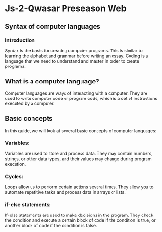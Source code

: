 # Js-2-Qwasar Preseason Web

## Syntax of computer languages
### Introduction
Syntax is the basis for creating computer programs. This is similar to learning the alphabet and grammar before writing an essay. Coding is a language that we need to understand and master in order to create programs.

## What is a computer language?
Computer languages are ways of interacting with a computer. They are used to write computer code or program code, which is a set of instructions executed by a computer.

## Basic concepts
In this guide, we will look at several basic concepts of computer languages:

### Variables: 
Variables are used to store and process data. They may contain numbers, strings, or other data types, and their values may change during program execution.

### Cycles: 
Loops allow us to perform certain actions several times. They allow you to automate repetitive tasks and process data in arrays or lists.

### if-else statements: 
If-else statements are used to make decisions in the program. They check the condition and execute a certain block of code if the condition is true, or another block of code if the condition is false.

